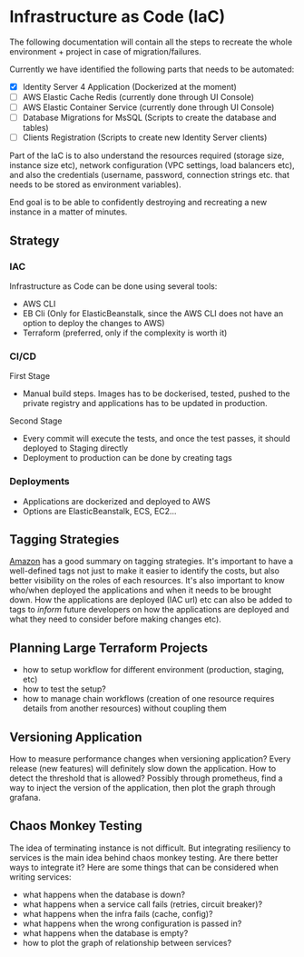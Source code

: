 # Infrastructure as Code (IaC)

The following documentation will contain all the steps to recreate the whole environment + project in case of migration/failures.

Currently we have identified the following parts that needs to be automated:

- [x] Identity Server 4 Application (Dockerized at the moment)
- [ ] AWS Elastic Cache Redis (currently done through UI Console)
- [ ] AWS Elastic Container Service (currently done through UI Console)
- [ ] Database Migrations for MsSQL (Scripts to create the database and tables)
- [ ] Clients Registration (Scripts to create new Identity Server clients)

Part of the IaC is to also understand the resources required (storage size, instance size etc), network configuration (VPC settings, load balancers etc), and also the credentials (username, password, connection strings etc. that needs to be stored as environment variables).

End goal is to be able to confidently destroying and recreating a new instance in a matter of minutes.



## Strategy

### IAC

Infrastructure as Code can be done using several tools:
- AWS CLI
- EB Cli (Only for ElasticBeanstalk, since the AWS CLI does not have an option to deploy the changes to AWS)
- Terraform (preferred, only if the complexity is worth it)

### CI/CD

First Stage
- Manual build steps. Images has to be dockerised, tested, pushed to the private registry and applications has to be updated in production.

Second Stage
- Every commit will execute the tests, and once the test passes, it should deployed to Staging directly
- Deployment to production can be done by creating tags

### Deployments
- Applications are dockerized and deployed to AWS 
- Options are ElasticBeanstalk, ECS, EC2…

## Tagging Strategies

[Amazon](https://aws.amazon.com/answers/account-management/aws-tagging-strategies/) has a good summary on tagging strategies. It's important to have a well-defined tags not just to make it easier to identify the costs, but also better visibility on the roles of each resources. It's also important to know who/when deployed the applications and when it needs to be brought down. How the applications are deployed (IAC url) etc can also be added to tags to *inform* future developers on how the applications are deployed and what they need to consider before making changes etc).


## Planning Large Terraform Projects

- how to setup workflow for different environment (production, staging, etc)
- how to test the setup?
- how to manage chain workflows (creation of one resource requires details from another resources) without coupling them


## Versioning Application

How to measure performance changes when versioning application? Every release (new features) will definitely slow down the application. How to detect the threshold that is allowed? Possibly through prometheus, find a way to inject the version of the application, then plot the graph through grafana.

## Chaos Monkey Testing

The idea of terminating instance is not difficult. But integrating resiliency to services is the main idea behind chaos monkey testing. Are there better ways to integrate it? Here are some things that can be considered when writing services:

- what happens when the database is down?
- what happens when a service call fails (retries, circuit breaker)?
- what happens when the infra fails (cache, config)?
- what happens when the wrong configuration is passed in?
- what happens when the database is empty?
- how to plot the graph of relationship between services?
